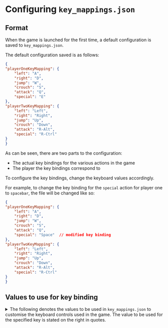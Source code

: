 # Configuring `key_mappings.json`

## Format

When the game is launched for the first time, a default configuration is saved to `key_mappings.json`.

The default configuration saved is as follows:
```json
{
"playerOneKeyMapping": {
	"left": "A",
	"right": "D",
	"jump": "W",
	"crouch": "S",
	"attack": "Q",
	"special": "E"
},
"playerTwoKeyMapping": {
	"left": "Left",
	"right": "Right",
	"jump": "Up",
	"crouch": "Down",
	"attack": "R-Alt",
	"special": "R-Ctrl"
}
}
```

As can be seen, there are two parts to the configuration:
- The actual key bindings for the various actions in the game
- The player the key bindings correspond to

To configure the key bindings, change the keyboard values accordingly.

For example, to change the key binding for the `special` action for player one to `spacebar`, the file will be changed like so:
```json
{
"playerOneKeyMapping": {
	"left": "A",
	"right": "D",
	"jump": "W",
	"crouch": "S",
	"attack": "Q",
	"special": "Space"  // modified key binding
},
"playerTwoKeyMapping": {
	"left": "Left",
	"right": "Right",
	"jump": "Up",
	"crouch": "Down",
	"attack": "R-Alt",
	"special": "R-Ctrl"
}
}
```

## Values to use for key binding
<details>
<summary>
The following denotes the values to be used in <code>key_mappings.json</code> to customise the keyboard controls used in the game. The value to be used for the specified key is stated on the right in quotes.
</summary>

```
NUM_0: "0"
NUM_1: "1"
NUM_2: "2"
NUM_3: "3"
NUM_4: "4"
NUM_5: "5"
NUM_6: "6"
NUM_7: "7"
NUM_8: "8"
NUM_9: "9"
A: "A"
ALT_LEFT: "L-Alt"
ALT_RIGHT: "R-Alt"
APOSTROPHE: "'"
AT: "@"
B: "B"
BACK: "Back"
BACKSLASH: "\"
C: "C"
CALL: "Call"
CAMERA: "Camera"
CAPS_LOCK: "Caps Lock"
CLEAR: "Clear"
COMMA: ","
D: "D"
DEL: "Delete"
BACKSPACE: "Delete"
FORWARD_DEL: "Forward Delete"
DPAD_CENTER: "Center"
DPAD_DOWN: "Down"
DPAD_LEFT: "Left"
DPAD_RIGHT: "Right"
DPAD_UP: "Up"
CENTER: "Center"
DOWN: "Down"
LEFT: "Left"
RIGHT: "Right"
UP: "Up"
E: "E"
ENDCALL: "End Call"
ENTER: "Enter"
ENVELOPE: "Envelope"
EQUALS: "="
EXPLORER: "Explorer"
F: "F"
FOCUS: "Focus"
G: "G"
GRAVE: "`"
H: "H"
HEADSETHOOK: "Headset Hook"
HOME: "Home"
I: "I"
J: "J"
K: "K"
L: "L"
LEFT_BRACKET: "["
M: "M"
MEDIA_FAST_FORWARD: "Fast Forward"
MEDIA_NEXT: "Next Media"
MEDIA_PLAY_PAUSE: "Play/Pause"
MEDIA_PREVIOUS: "Prev Media"
MEDIA_REWIND: "Rewind"
MEDIA_STOP: "Stop Media"
MENU: "Menu"
MINUS: "-"
MUTE: "Mute"
N: "N"
NOTIFICATION: "Notification"
NUM: "Num"
O: "O"
P: "P"
PAUSE: "Pause"
PERIOD: "."
PLUS: "Plus"
POUND: "#"
POWER: "Power"
PRINT_SCREEN: "Print"
Q: "Q"
R: "R"
RIGHT_BRACKET: "]"
S: "S"
SCROLL_LOCK: "Scroll Lock"
SEARCH: "Search"
SEMICOLON: ";"
SHIFT_LEFT: "L-Shift"
SHIFT_RIGHT: "R-Shift"
SLASH: "/"
SOFT_LEFT: "Soft Left"
SOFT_RIGHT: "Soft Right"
SPACE: "Space"
STAR: "*"
SYM: "SYM"
T: "T"
TAB: "Tab"
U: "U"
UNKNOWN: "Unknown"
V: "V"
VOLUME_DOWN: "Volume Down"
VOLUME_UP: "Volume Up"
W: "W"
X: "X"
Y: "Y"
Z: "Z"
META_ALT_LEFT_ON: "9"
META_ALT_ON: "Soft Right"
META_ALT_RIGHT_ON: "D"
META_SHIFT_LEFT_ON: "Explorer"
META_SHIFT_ON: "Soft Left"
META_SHIFT_RIGHT_ON: "null"
META_SYM_ON: "Back"
CONTROL_LEFT: "L-Ctrl"
CONTROL_RIGHT: "R-Ctrl"
ESCAPE: "Escape"
END: "End"
INSERT: "Insert"
PAGE_UP: "Page Up"
PAGE_DOWN: "Page Down"
PICTSYMBOLS: "PICTSYMBOLS"
SWITCH_CHARSET: "SWITCH_CHARSET"
BUTTON_CIRCLE: "null"
BUTTON_A: "A Button"
BUTTON_B: "B Button"
BUTTON_C: "C Button"
BUTTON_X: "X Button"
BUTTON_Y: "Y Button"
BUTTON_Z: "Z Button"
BUTTON_L1: "L1 Button"
BUTTON_R1: "R1 Button"
BUTTON_L2: "L2 Button"
BUTTON_R2: "R2 Button"
BUTTON_THUMBL: "Left Thumb"
BUTTON_THUMBR: "Right Thumb"
BUTTON_START: "Start"
BUTTON_SELECT: "Select"
BUTTON_MODE: "Button Mode"
NUMPAD_0: "Numpad 0"
NUMPAD_1: "Numpad 1"
NUMPAD_2: "Numpad 2"
NUMPAD_3: "Numpad 3"
NUMPAD_4: "Numpad 4"
NUMPAD_5: "Numpad 5"
NUMPAD_6: "Numpad 6"
NUMPAD_7: "Numpad 7"
NUMPAD_8: "Numpad 8"
NUMPAD_9: "Numpad 9"
NUMPAD_DIVIDE: "Num /"
NUMPAD_MULTIPLY: "Num *"
NUMPAD_SUBTRACT: "Num -"
NUMPAD_ADD: "Num +"
NUMPAD_DOT: "Num ."
NUMPAD_COMMA: "Num ,"
NUMPAD_ENTER: "Num Enter"
NUMPAD_EQUALS: "Num ="
NUMPAD_LEFT_PAREN: "Num ("
NUMPAD_RIGHT_PAREN: "Num )"
NUM_LOCK: "Num Lock"
COLON: ":"
F1: "F1"
F2: "F2"
F3: "F3"
F4: "F4"
F5: "F5"
F6: "F6"
F7: "F7"
F8: "F8"
F9: "F9"
F10: "F10"
F11: "F11"
F12: "F12"
F13: "F13"
F14: "F14"
F15: "F15"
F16: "F16"
F17: "F17"
F18: "F18"
F19: "F19"
F20: "F20"
F21: "F21"
F22: "F22"
F23: "F23"
F24: "F24"
```
</details>
